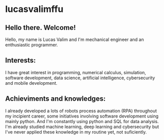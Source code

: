 # lucasvalimffu
## Hello there. Welcome!
Hello, my name is Lucas Valim and I'm mechanical engineer and an enthusiastic programmer.
## Interests:
I have great interest in programming, numerical calculus, simulation, software development, data science, artificial intelligence, cybersecurity and mobile development.
## Achieviments and knowledges:
I already developed a lots of robots process automation (RPA) throughout my incipient career, some initiatives involving software development using mainly python. And I'm constantly using python and SQL for data analysis.
I'm already studied machine learning, deep learning and cybersecurity but I've never applied these knowledge in my routine yet, not suficiently.

